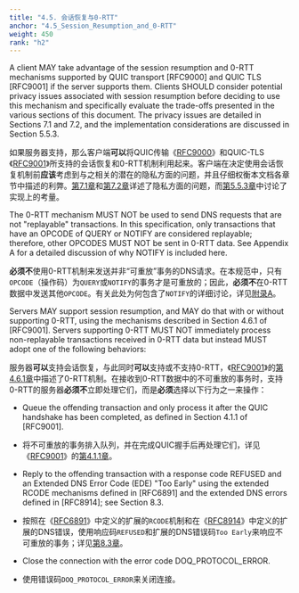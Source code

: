 ```yaml
---
title: "4.5. 会话恢复与0-RTT"
anchor: "4.5_Session_Resumption_and_0-RTT"
weight: 450
rank: "h2"
---
```


A client MAY take advantage of the session resumption and 0-RTT mechanisms supported by QUIC transport [RFC9000] and QUIC TLS [RFC9001] if the server supports them. Clients SHOULD consider potential privacy issues associated with session resumption before deciding to use this mechanism and specifically evaluate the trade-offs presented in the various sections of this document. The privacy issues are detailed in Sections 7.1 and 7.2, and the implementation considerations are discussed in Section 5.5.3.

如果服务器支持，那么客户端**可以**将QUIC传输《[RFC9000]()》和QUIC-TLS《[RFC9001]()》所支持的会话恢复和0-RTT机制利用起来。客户端在决定使用会话恢复机制前**应该**考虑到与之相关的潜在的隐私方面的问题，并且仔细权衡本文档各章节中描述的利弊。[第7.1章]()和[第7.2章]()详述了隐私方面的问题，而[第5.5.3章]()中讨论了实现上的考量。

The 0-RTT mechanism MUST NOT be used to send DNS requests that are not "replayable" transactions. In this specification, only transactions that have an OPCODE of QUERY or NOTIFY are considered replayable; therefore, other OPCODES MUST NOT be sent in 0-RTT data. See Appendix A for a detailed discussion of why NOTIFY is included here.

**必须不**使用0-RTT机制来发送并非“可重放”事务的DNS请求。在本规范中，只有`OPCODE`（操作码）为`QUERY`或`NOTIFY`的事务才是可重放的；因此，**必须不**在0-RTT数据中发送其他`OPCODE`。有关此处为何包含了`NOTIFY`的详细讨论，详见[附录A]()。

Servers MAY support session resumption, and MAY do that with or without supporting 0-RTT, using the mechanisms described in Section 4.6.1 of [RFC9001]. Servers supporting 0-RTT MUST NOT immediately process non-replayable transactions received in 0-RTT data but instead MUST adopt one of the following behaviors:

服务器**可以**支持会话恢复，与此同时**可以**支持或不支持0-RTT，《[RFC9001]()》的[第4.6.1章]()中描述了0-RTT机制。在接收到0-RTT数据中的不可重放的事务时，支持0-RTT的服务器**必须不**立即处理它们，而是**必须**选择以下行为之一来操作：

* Queue the offending transaction and only process it after the QUIC handshake has been completed, as defined in Section 4.1.1 of [RFC9001].

* 将不可重放的事务排入队列，并在完成QUIC握手后再处理它们，详见《[RFC9001]()》的[第4.1.1章]()。

* Reply to the offending transaction with a response code REFUSED and an Extended DNS Error Code (EDE) "Too Early" using the extended RCODE mechanisms defined in [RFC6891] and the extended DNS errors defined in [RFC8914]; see Section 8.3.

* 按照在《[RFC6891]()》中定义的扩展的`RCODE`机制和在《[RFC8914]()》中定义的扩展的DNS错误，使用响应码`REFUSED`和扩展的DNS错误码`Too Early`来响应不可重放的事务；详见[第8.3章]()。

* Close the connection with the error code DOQ_PROTOCOL_ERROR.

* 使用错误码`DOQ_PROTOCOL_ERROR`来关闭连接。
